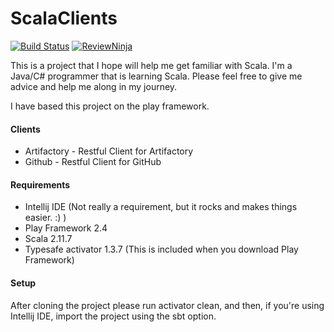 # ScalaClients

[![Build Status](https://travis-ci.org/ArdusJax/ScalaClients.svg?branch=develop)](https://travis-ci.org/ArdusJax/ScalaClients)
[![ReviewNinja](https://app.review.ninja/48216347/badge)](https://app.review.ninja/ArdusJax/ScalaClients)

This is a project that I hope will help me get familiar with Scala. I'm a Java/C# programmer that is learning Scala. 
Please feel free to give me advice and help me along in my journey.

I have based this project on the play framework.

#### Clients
* Artifactory - Restful Client for Artifactory 
* Github - Restful Client for GitHub

#### Requirements
* Intellij IDE (Not really a requirement, but it rocks and makes things easier. :) )
* Play Framework 2.4
* Scala 2.11.7
* Typesafe activator 1.3.7 (This is included when you download Play Framework)

#### Setup
After cloning the project please run activator clean, and then, if you're using Intellij IDE, import the project using the sbt option.
